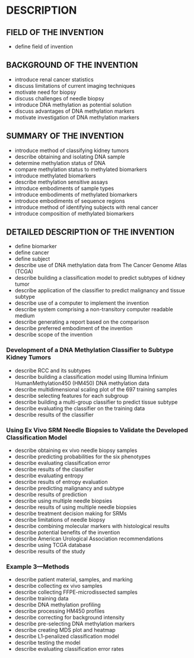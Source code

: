 # DESCRIPTION

## FIELD OF THE INVENTION

- define field of invention

## BACKGROUND OF THE INVENTION

- introduce renal cancer statistics
- discuss limitations of current imaging techniques
- motivate need for biopsy
- discuss challenges of needle biopsy
- introduce DNA methylation as potential solution
- discuss advantages of DNA methylation markers
- motivate investigation of DNA methylation markers

## SUMMARY OF THE INVENTION

- introduce method of classifying kidney tumors
- describe obtaining and isolating DNA sample
- determine methylation status of DNA
- compare methylation status to methylated biomarkers
- introduce methylated biomarkers
- describe methylation sensitive assays
- introduce embodiments of sample types
- introduce embodiments of methylated biomarkers
- introduce embodiments of sequence regions
- introduce method of identifying subjects with renal cancer
- introduce composition of methylated biomarkers

## DETAILED DESCRIPTION OF THE INVENTION

- define biomarker
- define cancer
- define subject
- describe use of DNA methylation data from The Cancer Genome Atlas (TCGA)
- describe building a classification model to predict subtypes of kidney tumor
- describe application of the classifier to predict malignancy and tissue subtype
- describe use of a computer to implement the invention
- describe system comprising a non-transitory computer readable medium
- describe generating a report based on the comparison
- describe preferred embodiment of the invention
- describe scope of the invention

### Development of a DNA Methylation Classifier to Subtype Kidney Tumors

- describe RCC and its subtypes
- describe building a classification model using Illumina Infinium HumanMethylation450 (HM450) DNA methylation data
- describe multidimensional scaling plot of the 697 training samples
- describe selecting features for each subgroup
- describe building a multi-group classifier to predict tissue subtype
- describe evaluating the classifier on the training data
- describe results of the classifier

### Using Ex Vivo SRM Needle Biopsies to Validate the Developed Classification Model

- describe obtaining ex vivo needle biopsy samples
- describe predicting probabilities for the six phenotypes
- describe evaluating classification error
- describe results of the classifier
- describe evaluating entropy
- describe results of entropy evaluation
- describe predicting malignancy and subtype
- describe results of prediction
- describe using multiple needle biopsies
- describe results of using multiple needle biopsies
- describe treatment decision making for SRMs
- describe limitations of needle biopsy
- describe combining molecular markers with histological results
- describe potential benefits of the invention
- describe American Urological Association recommendations
- describe using TCGA database
- describe results of the study

### Example 3—Methods

- describe patient material, samples, and marking
- describe collecting ex vivo samples
- describe collecting FFPE-microdissected samples
- describe training data
- describe DNA methylation profiling
- describe processing HM450 profiles
- describe correcting for background intensity
- describe pre-selecting DNA methylation markers
- describe creating MDS plot and heatmap
- describe L1-penalized classification model
- describe testing the model
- describe evaluating classification error rates

